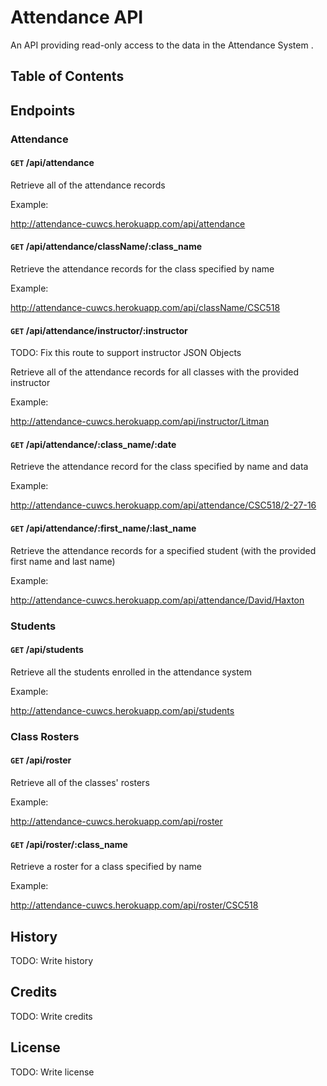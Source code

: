 # Attendance API

An API providing read-only access to the data in the Attendance System .

## Table of Contents

## Endpoints

### Attendance

#### <code>GET</code> /api/attendance

Retrieve all of the attendance records

Example:

http://attendance-cuwcs.herokuapp.com/api/attendance

#### <code>GET</code> /api/attendance/className/:class_name

Retrieve the attendance records for the class specified by name

Example:

http://attendance-cuwcs.herokuapp.com/api/className/CSC518

#### <code>GET</code> /api/attendance/instructor/:instructor

TODO: Fix this route to support instructor JSON Objects

Retrieve all of the attendance records for all classes with the provided instructor

Example:

http://attendance-cuwcs.herokuapp.com/api/instructor/Litman

#### <code>GET</code> /api/attendance/:class_name/:date

Retrieve the attendance record for the class specified by name and data

Example:

http://attendance-cuwcs.herokuapp.com/api/attendance/CSC518/2-27-16

#### <code>GET</code> /api/attendance/:first_name/:last_name

Retrieve the attendance records for a specified student (with the provided first name and last name)

Example:

http://attendance-cuwcs.herokuapp.com/api/attendance/David/Haxton

### Students

#### <code>GET</code> /api/students

Retrieve all the students enrolled in the attendance system

Example:

http://attendance-cuwcs.herokuapp.com/api/students

### Class Rosters

#### <code>GET</code> /api/roster

Retrieve all of the classes' rosters

Example:

http://attendance-cuwcs.herokuapp.com/api/roster

#### <code>GET</code> /api/roster/:class_name

Retrieve a roster for a class specified by name

Example:

http://attendance-cuwcs.herokuapp.com/api/roster/CSC518

## History

TODO: Write history

## Credits

TODO: Write credits

## License

TODO: Write license
